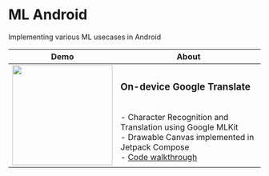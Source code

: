 # ML Android
 Implementing various ML usecases in Android
 
| **Demo** | **About** |
|--|--|
| <img src="https://github.com/surajsau/ML-Android/blob/main/screenshots/translate_app.gif" width="200"/> | <h3>On-device Google Translate</h3><br> - Character Recognition and Translation using Google MLKit<br>- Drawable Canvas implemented in Jetpack Compose<br>- [Code walkthrough](https://proandroiddev.com/on-device-google-translate-with-jetpack-compose-mlkit-7a48f5b11948) |
